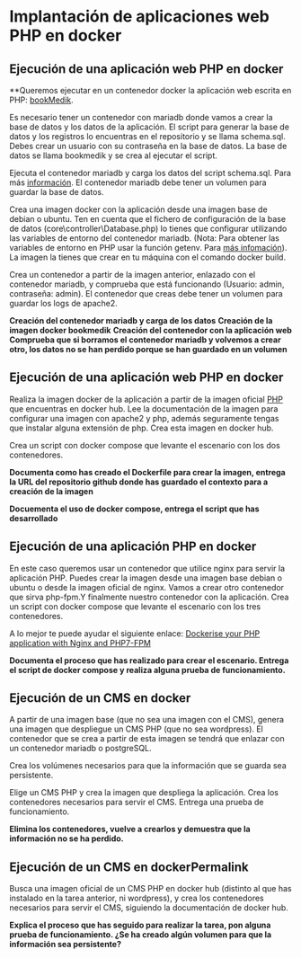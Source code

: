 
# Implantación de aplicaciones web PHP en docker
## Ejecución de una aplicación web PHP en docker
**Queremos ejecutar en un contenedor docker la aplicación web escrita en PHP: [bookMedik](https://github.com/evilnapsis/bookmedik).

Es necesario tener un contenedor con mariadb donde vamos a crear la base de datos y los datos de la aplicación. El script para generar la base de datos y los registros lo encuentras en el repositorio y se llama schema.sql. Debes crear un usuario con su contraseña en la base de datos. La base de datos se llama bookmedik y se crea al ejecutar el script.

Ejecuta el contenedor mariadb y carga los datos del script schema.sql. Para más [información](https://gist.github.com/spalladino/6d981f7b33f6e0afe6bb). El contenedor mariadb debe tener un volumen para guardar la base de datos.

Crea una imagen docker con la aplicación desde una imagen base de debian o ubuntu. Ten en cuenta que el fichero de configuración de la base de datos (core\controller\Database.php) lo tienes que configurar utilizando las variables de entorno del contenedor mariadb. (Nota: Para obtener las variables de entorno en PHP usar la función getenv. Para [más infomación](http://php.net/manual/es/function.getenv.php)). La imagen la tienes que crear en tu máquina con el comando docker build.

Crea un contenedor a partir de la imagen anterior, enlazado con el contenedor mariadb, y comprueba que está funcionando (Usuario: admin, contraseña: admin). El contenedor que creas debe tener un volumen para guardar los logs de apache2.


**Creación del contenedor mariadb y carga de los datos**
**Creación de la imagen docker bookmedik**
**Creación del contenedor con la aplicación web**
**Comprueba que si borramos el contenedor mariadb y volvemos a crear otro, los datos no se han perdido porque se han guardado en un volumen**

## Ejecución de una aplicación web PHP en docker
Realiza la imagen docker de la aplicación a partir de la imagen oficial [PHP](https://hub.docker.com/_/php/) que encuentras en docker hub. Lee la documentación de la imagen para configurar una imagen con apache2 y php, además seguramente tengas que instalar alguna extensión de php. Crea esta imagen en docker hub.

Crea un script con docker compose que levante el escenario con los dos contenedores.

**Documenta como has creado el Dockerfile para crear la imagen, entrega la URL del repositorio github donde has guardado el contexto para a creación de la imagen**

**Docuementa el uso de docker compose, entrega el script que has desarrollado**

## Ejecución de una aplicación PHP en docker

En este caso queremos usar un contenedor que utilice nginx para servir la aplicación PHP. Puedes crear la imagen desde una imagen base debian o ubuntu o desde la imagen oficial de nginx. Vamos a crear otro contenedor que sirva php-fpm.Y finalmente nuestro contenedor con la aplicación. Crea un script con docker compose que levante el escenario con los tres contenedores.

A lo mejor te puede ayudar el siguiente enlace: [Dockerise your PHP application with Nginx and PHP7-FPM](http://geekyplatypus.com/dockerise-your-php-application-with-nginx-and-php7-fpm/)

**Documenta el proceso que has realizado para crear el escenario. Entrega el script de docker compose y realiza alguna prueba de funcionamiento.**

## Ejecución de un CMS en docker
A partir de una imagen base (que no sea una imagen con el CMS), genera una imagen que despliegue un CMS PHP (que no sea wordpress). El contenedor que se crea a partir de esta imagen se tendrá que enlazar con un contenedor mariadb o postgreSQL.

Crea los volúmenes necesarios para que la información que se guarda sea persistente.

Elige un CMS PHP y crea la imagen que despliega la aplicación. Crea los contenedores necesarios para servir el CMS. Entrega una prueba de funcionamiento.

**Elimina los contenedores, vuelve a crearlos y demuestra que la información no se ha perdido.**

## Ejecución de un CMS en dockerPermalink
Busca una imagen oficial de un CMS PHP en docker hub (distinto al que has instalado en la tarea anterior, ni wordpress), y crea los contenedores necesarios para servir el CMS, siguiendo la documentación de docker hub.

**Explica el proceso que has seguido para realizar la tarea, pon alguna prueba de funcionamiento. ¿Se ha creado algún volumen para que la información sea persistente?**
